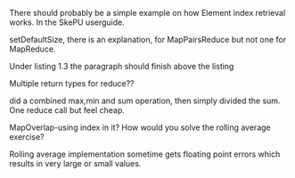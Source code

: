 There should probably be a simple example on how Element index retrieval works. In the SkePU userguide.


setDefaultSize, there is an explanation, for MapPairsReduce but not one for MapReduce.

Under listing 1.3 the paragraph should finish above the listing

Multiple return types for reduce??

did a combined max,min and sum operation, then simply divided the sum. One reduce call but feel cheap.

MapOverlap-using index in it? How would you solve the rolling average exercise?

Rolling average implementation sometime gets floating point errors which results in very large or small values.